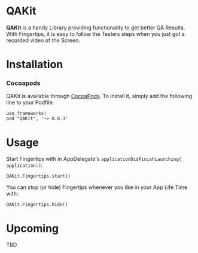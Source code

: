 # QAKit

**QAKit** is a handy Library providing functionality to get better QA Results. With Fingertips, it is easy to follow the Testers steps when you just got a recorded video of the Screen.

# Installation

### Cocoapods

QAKit is available through [CocoaPods](https://cocoapods.org/about). To install it, simply add the following line to your Podfile:

```
use_frameworks!
pod "QAKit", '~> 0.0.3'
```

# Usage

Start Fingertips with in AppDelegate's `applicationDidFinishLaunching(_ application:)`:

```
QAKit.Fingertips.start()
```

You can stop (or hide) Fingertips whenever you like in your App Life Time with:

```
QAKit.Fingertips.hide()
```

# Upcoming

TBD
